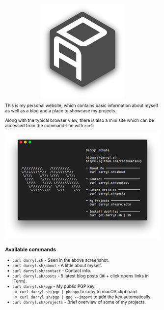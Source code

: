 <p align="center" >
  <img src="logo.png">
</p>

This is my personal website, which contains basic information about myself as well as a blog and a place to showcase my projects. 

Along with the typical browser view, there is also a mini site which can be accessed from the command-line with `curl`:

<p align="center" >
  <img src="plaintext.png">
</p>

### Available commands
* `curl darryl.sh` - Seen in the above screenshot.
* `curl darryl.sh/about` - A little about myself.
* `curl darryl.sh/contact` - Contact info.
* `curl darryl.sh/posts` - 5 latest blog posts (⌘ + click opens links in iTerm).
* `curl darryl.sh/pgp` - My public PGP key.
  * `curl darryl.sh/pgp | pbcopy` to copy to macOS clipboard.
  * `curl darryl.sh/pgp | gpg --import` to add the key automatically.
* `curl darryl.sh/projects` - Brief overview of some of my projects.
